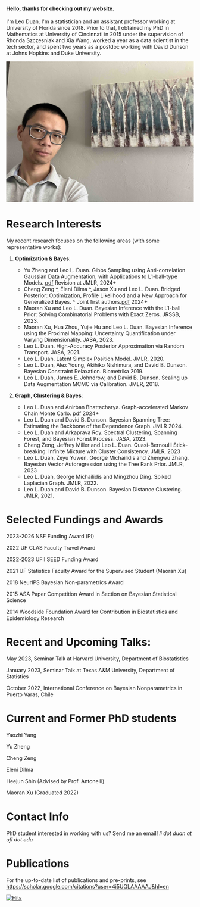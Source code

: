 #### Hello, thanks for checking out my website.

I'm Leo Duan. I'm a statistician and an assistant professor working at University of Florida since 2018. Prior to that, I obtained my PhD in Mathematics at University of Cincinnati in 2015 under the supervision of Rhonda Szczesniak and Xia Wang, worked a year as a data scientist in the tech sector, and spent two years as a postdoc working with David Dunson at Johns Hopkins and Duke University.

<img src="photo.jpg" alt="drawing" width="800"/>





# Research Interests
My recent research focuses on the following areas (with some representative works):

1.	**Optimization & Bayes**:

    *   Yu Zheng and Leo L. Duan. Gibbs Sampling using Anti-correlation Gaussian Data Augmentation, with Applications to L1-ball-type Models. [pdf](https://arxiv.org/abs/2309.09371) Revision at JMLR, 2024+
    *   Cheng Zeng ^, Eleni Dilma ^, Jason Xu and Leo L. Duan. Bridged Posterior: Optimization, Profile Likelihood and a New Approach for Generalized Bayes. ^ Joint first authors.[pdf](papers/bridged_posterior.pdf) 2024+
    *   Maoran Xu and Leo L. Duan. Bayesian Inference with the L1-ball Prior: Solving Combinatorial Problems with Exact Zeros. JRSSB, 2023.
    *   Maoran Xu, Hua Zhou, Yujie Hu and Leo L. Duan. Bayesian Inference using the Proximal Mapping: Uncertainty Quantification under Varying Dimensionality.  JASA, 2023.
    *   Leo L. Duan.  High-Accuracy Posterior Approximation via Random Transport. JASA, 2021.
    *   Leo L. Duan. Latent Simplex Position Model. JMLR, 2020.
    *   Leo L. Duan, Alex Young, Akihiko Nishimura, and David B. Dunson. Bayesian Constraint Relaxation. Biometrika 2019.
    *   Leo L. Duan, James E. Johndrow, and David B. Dunson. Scaling up Data Augmentation MCMC via Calibration. JMLR, 2018.

2.	**Graph, Clustering & Bayes**:
   
    *   Leo L. Duan and Anirban Bhattacharya. Graph-accelerated Markov Chain Monte Carlo. [pdf](papers/graph_acc.pdf) 2024+  
    *   Leo L. Duan and David B. Dunson. Bayesian Spanning Tree: Estimating the Backbone of the Dependence Graph. JMLR 2024.
    *   Leo L. Duan and Arkaprava Roy.  Spectral Clustering, Spanning Forest, and Bayesian Forest Process. JASA, 2023.
    *   Cheng Zeng, Jeffrey Miller and Leo L. Duan. Quasi-Bernoulli Stick-breaking: Infinite Mixture with Cluster Consistency. JMLR, 2023
    *   Leo L. Duan, Zeyu Yuwen, George Michailidis and Zhengwu Zhang.  Bayesian Vector Autoregression using the Tree Rank Prior. JMLR, 2023
    *   Leo L. Duan, George Michailidis and Mingzhou Ding. Spiked Laplacian Graph. JMLR, 2022.
    *   Leo L. Duan and David B. Dunson. Bayesian Distance Clustering. JMLR, 2021.


# Selected Fundings and Awards

2023-2026 NSF Funding Award (PI)

2022 UF CLAS Faculty Travel Award

2022-2023 UFII SEED Funding Award

2021 UF Statistics Faculty Award for the Supervised Student (Maoran Xu)

2018 NeurIPS Bayesian Non-parametrics Award

2015 ASA Paper Competition Award in Section on Bayesian Statistical Science

2014 Woodside Foundation Award for Contribution in Biostatistics and Epidemiology Research


# Recent and Upcoming Talks:

May 2023, Seminar Talk at Harvard University, Department of Biostatistics 

January 2023, Seminar Talk at Texas A&M University, Department of Statistics

October 2022, International Conference on Bayesian Nonparametrics in Puerto Varas, Chile

# Current and Former PhD students

Yaozhi Yang

Yu Zheng

Cheng Zeng

Eleni Dilma

Heejun Shin (Advised by Prof. Antonelli)

Maoran Xu (Graduated 2022)

# Contact Info
PhD student interested in working with us? Send me an email!
_li dot duan at ufl dot edu_



# Publications

For the up-to-date list of publications and pre-prints, see https://scholar.google.com/citations?user=4i5UQLAAAAAJ&hl=en

[![Hits](https://hits.seeyoufarm.com/api/count/incr/badge.svg?url=https%3A%2F%2Fleoduan.github.io&count_bg=%2379C83D&title_bg=%23555555&icon=&icon_color=%23E7E7E7&title=hits&edge_flat=false)](https://hits.seeyoufarm.com)



